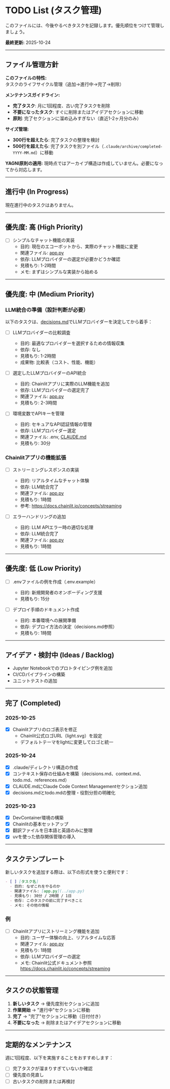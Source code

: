 # TODO List (タスク管理)

このファイルには、今後やるべきタスクを記録します。優先順位をつけて管理しましょう。

**最終更新:** 2025-10-24

---

## ファイル管理方針

**このファイルの特性:** タスクのライフサイクル管理（追加→進行中→完了→削除）

**メンテナンスガイドライン:**
- **完了タスク**: 月に1回程度、古い完了タスクを削除
- **不要になったタスク**: すぐに削除またはアイデアセクションに移動
- **原則**: 完了セクションに溜め込みすぎない（直近1-2ヶ月分のみ）

**サイズ管理:**
- **300行を超えたら**: 完了タスクの整理を検討
- **500行を超えたら**: 完了タスクを別ファイル（`.claude/archive/completed-YYYY-MM.md`）に移動

**YAGNI原則の適用:**
現時点ではアーカイブ構造は作成していません。必要になってから対応します。

---

## 進行中 (In Progress)

現在進行中のタスクはありません。

---

## 優先度: 高 (High Priority)

- [ ] シンプルなチャット機能の実装
  - 目的: 現在のエコーボットから、実際のチャット機能に変更
  - 関連ファイル: [app.py](../app.py)
  - 依存: LLMプロバイダーの選定が必要かどうか確認
  - 見積もり: 1-2時間
  - メモ: まずはシンプルな実装から始める

---

## 優先度: 中 (Medium Priority)

### LLM統合の準備（設計判断が必要）

以下のタスクは、[decisions.md](decisions.md)でLLMプロバイダーを決定してから着手：

- [ ] LLMプロバイダーの比較調査
  - 目的: 最適なプロバイダーを選択するための情報収集
  - 依存: なし
  - 見積もり: 1-2時間
  - 成果物: 比較表（コスト、性能、機能）

- [ ] 選定したLLMプロバイダーのAPI統合
  - 目的: Chainlitアプリに実際のLLM機能を追加
  - 依存: LLMプロバイダーの選定完了
  - 関連ファイル: [app.py](../app.py)
  - 見積もり: 2-3時間

- [ ] 環境変数でAPIキーを管理
  - 目的: セキュアなAPI認証情報の管理
  - 依存: LLMプロバイダー選定
  - 関連ファイル: .env, [CLAUDE.md](../CLAUDE.md)
  - 見積もり: 30分

### Chainlitアプリの機能拡張

- [ ] ストリーミングレスポンスの実装
  - 目的: リアルタイムなチャット体験
  - 依存: LLM統合完了
  - 関連ファイル: [app.py](../app.py)
  - 見積もり: 1時間
  - 参考: https://docs.chainlit.io/concepts/streaming

- [ ] エラーハンドリングの追加
  - 目的: LLM APIエラー時の適切な処理
  - 依存: LLM統合完了
  - 関連ファイル: [app.py](../app.py)
  - 見積もり: 1時間

---

## 優先度: 低 (Low Priority)

- [ ] .envファイルの例を作成（.env.example）
  - 目的: 新規開発者のオンボーディング支援
  - 見積もり: 15分

- [ ] デプロイ手順のドキュメント作成
  - 目的: 本番環境への展開準備
  - 依存: デプロイ方法の決定（decisions.md参照）
  - 見積もり: 1時間

---

## アイデア・検討中 (Ideas / Backlog)

- Jupyter Notebookでのプロトタイピング例を追加
- CI/CDパイプラインの構築
- ユニットテストの追加

---

## 完了 (Completed)

### 2025-10-25

- [x] Chainlitアプリのロゴ表示を修正
  - Chainlit公式ロゴURL（light.svg）を設定
  - デフォルトテーマをlightに変更してロゴと統一

### 2025-10-24

- [x] .claude/ディレクトリ構造の作成
- [x] コンテキスト保存の仕組みを構築（decisions.md、context.md、todo.md、references.md）
- [x] CLAUDE.mdにClaude Code Context Managementセクション追加
- [x] decisions.mdとtodo.mdの整理・役割分担の明確化

### 2025-10-23

- [x] DevContainer環境の構築
- [x] Chainlitの基本セットアップ
- [x] 翻訳ファイルを日本語と英語のみに整理
- [x] uvを使った依存関係管理の導入

---

## タスクテンプレート

新しいタスクを追加する際は、以下の形式を使うと便利です：

```markdown
- [ ] [タスク名]
  - 目的: なぜこれをやるのか
  - 関連ファイル: [app.py](../app.py)
  - 見積もり: 30分 / 2時間 / 1日
  - 依存: このタスクの前に完了すべきこと
  - メモ: その他の情報
```

### 例

- [ ] Chainlitアプリにストリーミング機能を追加
  - 目的: ユーザー体験の向上、リアルタイムな応答
  - 関連ファイル: [app.py](../app.py)
  - 見積もり: 1時間
  - 依存: LLMプロバイダーの選定
  - メモ: Chainlit公式ドキュメント参照 https://docs.chainlit.io/concepts/streaming

---

## タスクの状態管理

1. **新しいタスク** → 優先度別セクションに追加
2. **作業開始** → "進行中"セクションに移動
3. **完了** → "完了"セクションに移動（日付付き）
4. **不要になった** → 削除またはアイデアセクションに移動

---

## 定期的なメンテナンス

週に1回程度、以下を実施することをおすすめします：

- [ ] 完了タスクが溜まりすぎていないか確認
- [ ] 優先度の見直し
- [ ] 古いタスクの削除または再検討

